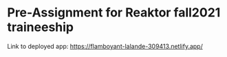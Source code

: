 # Pre-Assignment for Reaktor fall2021 traineeship

Link to deployed app: https://flamboyant-lalande-309413.netlify.app/
